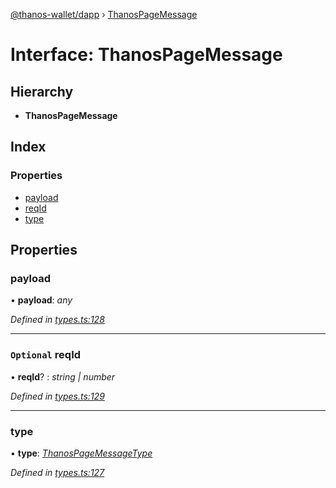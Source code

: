 [@thanos-wallet/dapp](../README.md) › [ThanosPageMessage](thanospagemessage.md)

# Interface: ThanosPageMessage

## Hierarchy

* **ThanosPageMessage**

## Index

### Properties

* [payload](thanospagemessage.md#payload)
* [reqId](thanospagemessage.md#optional-reqid)
* [type](thanospagemessage.md#type)

## Properties

###  payload

• **payload**: *any*

*Defined in [types.ts:128](https://github.com/madfish-solutions/thanoswallet-dapp/blob/8b5bfb8/src/types.ts#L128)*

___

### `Optional` reqId

• **reqId**? : *string | number*

*Defined in [types.ts:129](https://github.com/madfish-solutions/thanoswallet-dapp/blob/8b5bfb8/src/types.ts#L129)*

___

###  type

• **type**: *[ThanosPageMessageType](../enums/thanospagemessagetype.md)*

*Defined in [types.ts:127](https://github.com/madfish-solutions/thanoswallet-dapp/blob/8b5bfb8/src/types.ts#L127)*
